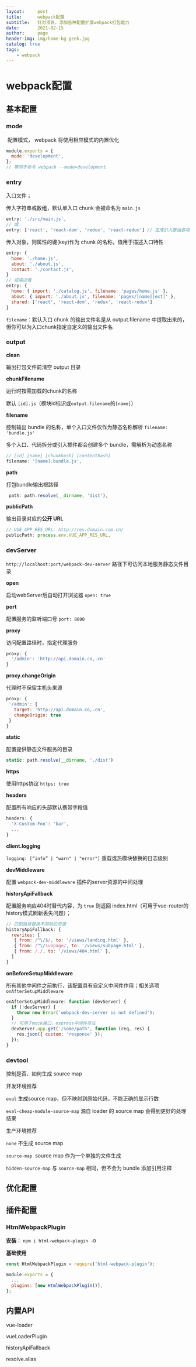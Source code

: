 ```yaml
---
layout:     post
title:      webpack配置
subtitle:   针对项目，添加各种配置扩展webpack打包能力
date:       2021-02-15
author:     page
header-img: img/home-bg-geek.jpg
catalog: true
tags:
    - webpack
---
```


# webpack配置

## 基本配置

### mode

 配置模式， webpack 将使用相应模式的内置优化

```js
module.exports = {
  mode: 'development',
};
// 等同于命令 webpack --mode=development
```

### entry

入口文件；

传入字符串或数组，默认单入口 chunk 会被命名为 `main.js`

```js
entry: './src/main.js',
// 或
entry: ['react', 'react-dom', 'redux', 'react-redux'] // 生成引入数组各项的入口chunk
```

传入对象，则属性的键(key)作为 chunk 的名称，值用于描述入口特性

```js
entry: {
  home: './home.js',
  about: './about.js',
  contact: './contact.js',
}
// 或描述值
entry: {
  home: { import: './catalog.js', filename: 'pages/home.js' },
  about: { import: './about.js', filename: 'pages/[name][ext]' },
  shared: ['react', 'react-dom', 'redux', 'react-redux']
}
```

`filename`：默认入口 chunk 的输出文件名是从 output.filename 中提取出来的，但你可以为入口chunk指定自定义的输出文件名

### output

**clean**

输出打包文件前清空 output 目录

**chunkFilename**

运行时按需加载的chunk的名称

默认 `[id].js`（模块id标识或`output.filename`的`[name]`）

**filename**

控制输出 bundle 的名称，单个入口文件仅作为静态名称解析 `filename: 'bundle.js'`

多个入口、代码拆分或引入插件都会创建多个 bundle，需解析为动态名称

```js
// [id] [name] [chunkhash] [contenthash]
filename: '[name].bundle.js',
```

**path**

打包bundle输出根路径

```js
 path: path.resolve(__dirname, 'dist'),
```

**publicPath**

输出目录对应的**公开 URL**

```js
// VUE_APP_RES_URL: http://res.domain.com.cn/
publicPath: process.env.VUE_APP_RES_URL,
```

### devServer

`http://localhost:port/webpack-dev-server` 路径下可访问本地服务静态文件目录

**open**

启动webServer后自动打开浏览器 `open: true`

**port**

配置服务的监听端口号 `port: 8080`

**proxy**

访问配置路径时，指定代理服务

```js
proxy: {
  '/admin': 'http://api.domain.co,.cn'
}
```

**proxy.changeOrigin**

代理时不保留主机头来源

```js
proxy: {
 '/admin': {
   target: 'http://api.domain.co,.cn',
   changeOrigin: true
 }
}
```

**static**

配置提供静态文件服务的目录

```js
static: path.resolve(__dirname, './dist')
```

**https**

使用https协议 `https: true`

**headers**

配置所有响应的头部默认携带字段值

```js
headers: {
  'X-Custom-Foo': 'bar',
  ...
}
```

**client.logging**

`logging: [“info” | "warn" | "error"]` 重载或热模块替换的日志级别

**devMiddleware**

配置 `webpack-dev-middleware` 插件的server资源的中间处理

**historyApiFallback**

配置服务响应404时替代内容，为 `true` 则返回 index.html（可用于vue-router的history模式刷新丢失问题）；

```js
// 匹配路径替换不同响应资源
historyApiFallback: {
  rewrites: [
   { from: /^\/$/, to: '/views/landing.html' },
   { from: /^\/subpage/, to: '/views/subpage.html' },
   { from: /./, to: '/views/404.html' },
  ]
}
```

**onBeforeSetupMiddleware**

所有其他中间件之前执行，该配置具有自定义中间件作用；相关选项 `onAfterSetupMiddleware`

```js
onAfterSetupMiddleware: function (devServer) {
  if (!devServer) {
    throw new Error('webpack-dev-server is not defined');
  }
  // 可用于mock接口，express中间件写法
  devServer.app.get('/some/path', function (req, res) {
    res.json({ custom: 'response' });
  });
}
```

### devtool

控制是否、如何生成 source map

开发环境推荐

`eval` 生成source map，但不映射到原始代码，不能正确的显示行数

`eval-cheap-module-source-map` 源自 loader 的 source map 会得到更好的处理结果

生产环境推荐

`none` 不生成 source map

`source-map`  source map 作为一个单独的文件生成

`hidden-source-map` 与 `source-map` 相同，但不会为 bundle 添加引用注释

## 优化配置

## 插件配置

### HtmlWebpackPlugin

**安装：** `npm i html-webpack-plugin -D`

**基础使用**

```js
const HtmlWebpackPlugin = require('html-webpack-plugin');

module.exports = {
  ...
  plugins: [new HtmlWebpackPlugin()],
};
```

## 内置API

vue-loader

vueLoaderPlugin

historyApiFallback

resolve.alias
